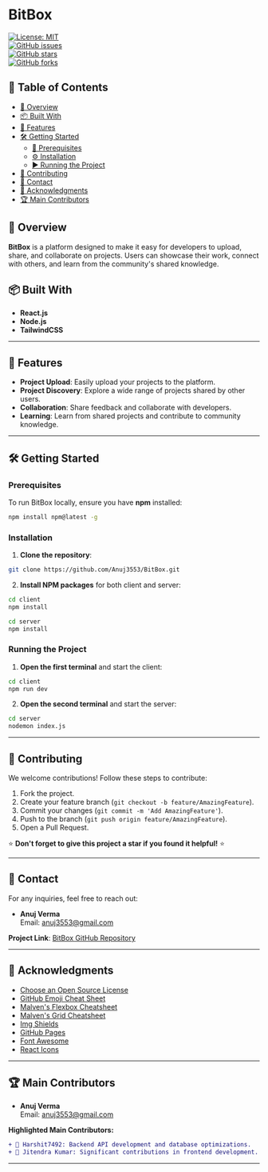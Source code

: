 # BitBox

[![License: MIT](https://img.shields.io/badge/License-MIT-yellow.svg)](https://opensource.org/licenses/MIT)  
[![GitHub issues](https://img.shields.io/github/issues/Anuj3553/BitBox.svg)](https://github.com/Anuj3553/BitBox/issues)  
[![GitHub stars](https://img.shields.io/github/stars/Anuj3553/BitBox.svg)](https://github.com/Anuj3553/BitBox/stargazers)  
[![GitHub forks](https://img.shields.io/github/forks/Anuj3553/BitBox.svg)](https://github.com/Anuj3553/BitBox/network)


## 📑 Table of Contents

- [🎯 Overview](#-overview)
- [📦 Built With](#-built-with)
- [🚀 Features](#features)
- [🛠️ Getting Started](#%EF%B8%8F-getting-started)
  - [🔧 Prerequisites](#-prerequisites)
  - [⚙️ Installation](#%EF%B8%8F-installation)
  - [▶️ Running the Project](#️-running-the-project)
- [🤝 Contributing](#-contributing)
- [📧 Contact](#-contact)
- [📝 Acknowledgments](#-acknowledgments)
- [🏆 Main Contributors](#-main-contributors)

## 🎯 Overview

**BitBox** is a platform designed to make it easy for developers to upload, share, and collaborate on projects. Users can showcase their work, connect with others, and learn from the community's shared knowledge.

## 📦 Built With

- **React.js**  
- **Node.js**  
- **TailwindCSS**

---

## 🚀 Features

- **Project Upload**: Easily upload your projects to the platform.
- **Project Discovery**: Explore a wide range of projects shared by other users.
- **Collaboration**: Share feedback and collaborate with developers.
- **Learning**: Learn from shared projects and contribute to community knowledge.

---

## 🛠️ Getting Started

### Prerequisites

To run BitBox locally, ensure you have **npm** installed:

```sh
npm install npm@latest -g
```

### Installation

1. **Clone the repository**:

```sh
git clone https://github.com/Anuj3553/BitBox.git
```

2. **Install NPM packages** for both client and server:

```sh
cd client
npm install
```

```sh
cd server
npm install
```

### Running the Project

1. **Open the first terminal** and start the client:

```sh
cd client
npm run dev
```

2. **Open the second terminal** and start the server:

```sh
cd server
nodemon index.js
```

---

## 🤝 Contributing

We welcome contributions! Follow these steps to contribute:

1. Fork the project.
2. Create your feature branch (`git checkout -b feature/AmazingFeature`).
3. Commit your changes (`git commit -m 'Add AmazingFeature'`).
4. Push to the branch (`git push origin feature/AmazingFeature`).
5. Open a Pull Request.

⭐ **Don't forget to give this project a star if you found it helpful!** ⭐

---

## 📧 Contact

For any inquiries, feel free to reach out:

- **Anuj Verma**  
  Email: [anuj3553@gmail.com](mailto:anuj3553@gmail.com)

**Project Link**: [BitBox GitHub Repository](https://github.com/Anuj3553/BitBox)

---

## 📝 Acknowledgments

- [Choose an Open Source License](https://choosealicense.com)
- [GitHub Emoji Cheat Sheet](https://github.com/ikatyang/emoji-cheat-sheet)
- [Malven's Flexbox Cheatsheet](https://flexbox.malven.co/)
- [Malven's Grid Cheatsheet](https://grid.malven.co/)
- [Img Shields](https://shields.io/)
- [GitHub Pages](https://pages.github.com/)
- [Font Awesome](https://fontawesome.com/)
- [React Icons](https://react-icons.github.io/react-icons/)

---

## 🏆 Main Contributors

- **Anuj Verma**  
  Email: [anuj3553@gmail.com](mailto:anuj3553@gmail.com)

**Highlighted Main Contributors:**

```diff
+ 🌟 Harshit7492: Backend API development and database optimizations. 
+ 🌟 Jitendra Kumar: Significant contributions in frontend development.
```

---
